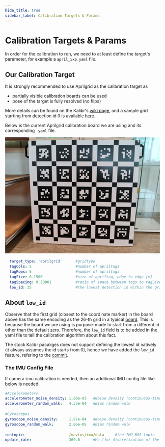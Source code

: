 ```yaml
---
hide_title: true
sidebar_label: Calibration Targets & Params
---
```


# Calibration Targets & Params

In order for the calibration to run, we need to at least define the target's parameter, for example a `april_5x5.yaml` file.

## Our Calibration Target

It is strongly recommended to use Aprilgrid as the calibration target as

- partially visible calibration boards can be used
- pose of the target is fully resolved (no flips)


More details can be found on the Kalibr's [wiki page](https://github.com/ethz-asl/kalibr/wiki/calibration-targets), and a sample grid starting from detection id 0 is available [here](https://drive.google.com/file/d/0B0T1sizOvRsUdjFJem9mQXdiMTQ/edit). 

Below is the current Aprilgrid calibration board we are using and its corresponding `.yaml` file.

![calibration_board](./calibration_board.jpg)

``` yaml title="april_5x5.yaml"
  target_type: 'aprilgrid'      #gridtype
  tagCols: 5                    #number of apriltags
  tagRows: 5                    #number of apriltags
  tagSize: 0.1500               #size of apriltag, edge to edge [m]
  tagSpacing: 0.30001           #ratio of space between tags to tagSize, for our apriltag spacing = 0.029
  low_id: 25                    #the lowest detection id within the grid, normally on the bottom-left
```

## About `low_id`

Observe that the first grid (closest to the coordinate marker) in the board above has the same encoding as the 26-th grid in a typical [board](https://drive.google.com/file/d/0B0T1sizOvRsUdjFJem9mQXdiMTQ/edit). This is because the board we are using is purpose-made to start from a different id other than the default zero. Therefore, the `low_id` field is to be added in the yaml file to tell the calibration algorithm about this fact.

The stock Kalibr pacakges does not support defining the lowest id natively (it always assumes the id starts from 0), hence we have added the `low_id` feature, refering to the [commit](https://github.com/chengguizi/kalibr/commit/8d1a7846ab3ad9d5475fa3b816c92b90da8f6eb8).


### The IMU Config File

If camera-imu calibration is needed, then an additional IMU config file like below is needed.

``` yaml title="imu.yaml"
#Accelerometers
accelerometer_noise_density: 1.86e-03   #Noise density (continuous-time)
accelerometer_random_walk:   4.33e-04   #Bias random walk

#Gyroscopes
gyroscope_noise_density:     1.87e-04   #Noise density (continuous-time)
gyroscope_random_walk:       2.66e-05   #Bias random walk

rostopic:                    /mavros/imu/data     #the IMU ROS topic
update_rate:                 360.0      #Hz (for discretization of the values above)
```